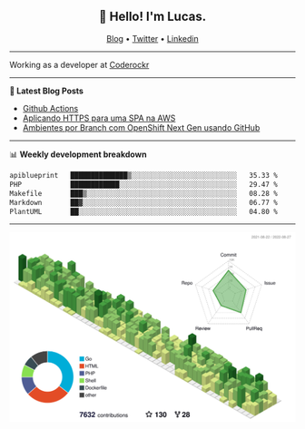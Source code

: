 <h2 align="center">👋 Hello! I'm Lucas.</h2>
<p align="center">
  <a href="https://www.lucassabreu.net.br/">Blog</a> •
  <a href="https://twitter.com/lucassabreu">Twitter</a> •
  <a href="https://www.linkedin.com/in/lucassantosabreu/">Linkedin</a>
</p>

---

Working as a developer at [Coderockr](https://github.com/Coderockr)

---

**📝 Latest Blog Posts**

<!-- BLOG-POST-LIST:START -->
- [Github Actions](https://www.lucassabreu.net.br/post/github-actions/)
- [Aplicando HTTPS para uma SPA na AWS](https://www.lucassabreu.net.br/post/aplicando-https-para-uma-spa-na-aws/)
- [Ambientes por Branch com OpenShift Next Gen usando GitHub](https://www.lucassabreu.net.br/post/ambientes-por-branch-com-openshift-next-gen-usando-github/)
<!-- BLOG-POST-LIST:END -->

---

📊 **Weekly development breakdown**
<!--START_SECTION:waka-->
```text
apiblueprint   ██████████████▒░░░░░░░░░░░░░░░░░░░░░░░░░░   35.33 % 
PHP            ████████████░░░░░░░░░░░░░░░░░░░░░░░░░░░░░   29.47 % 
Makefile       ███▒░░░░░░░░░░░░░░░░░░░░░░░░░░░░░░░░░░░░░   08.28 % 
Markdown       ██▓░░░░░░░░░░░░░░░░░░░░░░░░░░░░░░░░░░░░░░   06.77 % 
PlantUML       ██░░░░░░░░░░░░░░░░░░░░░░░░░░░░░░░░░░░░░░░   04.80 % 
```
<!--END_SECTION:waka-->

---

![](./profile-3d-contrib/profile-green-animate.svg)
